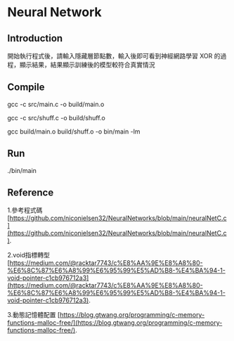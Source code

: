 # Neural Network

## Introduction
開始執行程式後，請輸入隱藏層節點數，輸入後即可看到神經網路學習 XOR 的過程，顯示結果，結果顯示訓練後的模型較符合真實情況

## Compile

gcc -c src/main.c -o build/main.o

gcc -c src/shuff.c -o build/shuff.o

gcc build/main.o build/shuff.o -o bin/main -lm

## Run
./bin/main

## Reference
1.參考程式碼 [https://github.com/niconielsen32/NeuralNetworks/blob/main/neuralNetC.c](https://github.com/niconielsen32/NeuralNetworks/blob/main/neuralNetC.c).

2.void指標轉型
[https://medium.com/@racktar7743/c%E8%AA%9E%E8%A8%80-%E6%8C%87%E6%A8%99%E6%95%99%E5%AD%B8-%E4%BA%94-1-void-pointer-c1cb976712a3](https://medium.com/@racktar7743/c%E8%AA%9E%E8%A8%80-%E6%8C%87%E6%A8%99%E6%95%99%E5%AD%B8-%E4%BA%94-1-void-pointer-c1cb976712a3).

3.動態記憶體配置 [https://blog.gtwang.org/programming/c-memory-functions-malloc-free/](https://blog.gtwang.org/programming/c-memory-functions-malloc-free/).